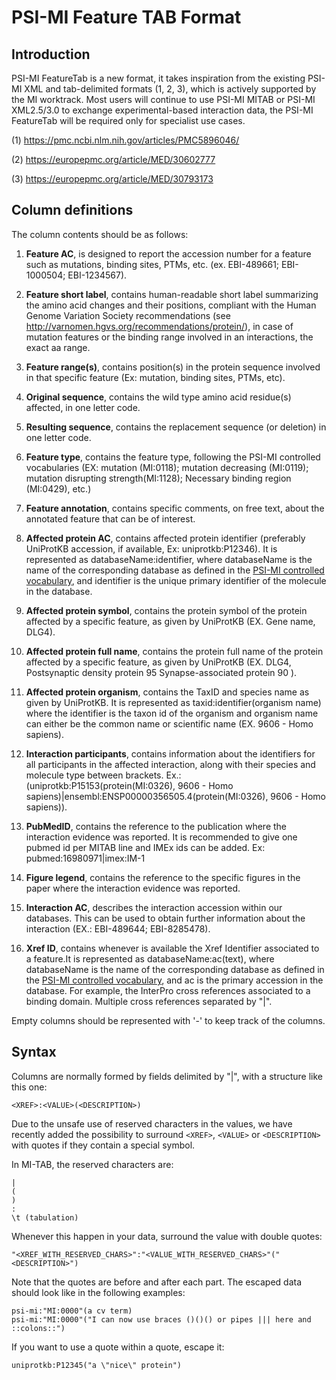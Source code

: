# PSI-MI Feature TAB Format #

## Introduction ##

PSI-MI FeatureTab is a new format, it takes inspiration from the existing PSI-MI XML and tab-delimited formats (1, 2, 3), which is actively supported by the MI worktrack. Most users will continue to use PSI-MI MITAB or PSI-MI XML2.5/3.0 to exchange experimental-based interaction data, the PSI-MI FeatureTab will be required only for specialist use cases.

(1) https://pmc.ncbi.nlm.nih.gov/articles/PMC5896046/

(2) https://europepmc.org/article/MED/30602777

(3) https://europepmc.org/article/MED/30793173


## Column definitions ##

The column contents should be as follows:

1. **Feature AC**, is designed to report the accession number for a feature such as mutations, binding sites, PTMs, etc. (ex. EBI-489661; EBI-1000504; EBI-1234567).

1. **Feature short label**, contains human-readable short label summarizing the amino acid changes and their positions, compliant with the Human Genome Variation Society recommendations (see http://varnomen.hgvs.org/recommendations/protein/), in case of mutation features or the binding range involved in an interactions, the exact aa range.

1. **Feature range(s)**, contains position(s) in the protein sequence involved in that specific feature (Ex: mutation, binding sites, PTMs, etc).

1. **Original sequence**, contains the wild type amino acid residue(s) affected, in one letter code.

1. **Resulting sequence**, contains the replacement sequence (or deletion) in one letter code.

1. **Feature type**, contains the feature type, following the PSI-MI controlled vocabularies (EX: mutation (MI:0118); mutation decreasing (MI:0119); mutation disrupting strength(MI:1128); Necessary binding region (MI:0429), etc.)

1. **Feature annotation**, contains specific comments, on free text, about the annotated feature that can be of interest.

1. **Affected protein AC**, contains affected protein identifier (preferably UniProtKB accession, if available, Ex: uniprotkb:P12346). It is represented as databaseName:identifier, where databaseName is the name of the corresponding database as defined in the [PSI-MI controlled vocabulary](https://www.ebi.ac.uk/ols4/ontologies/mi/classes/http%253A%252F%252Fpurl.obolibrary.org%252Fobo%252FMI_0444), and identifier is the unique primary identifier of the molecule in the database.

1. **Affected protein symbol**, contains the protein symbol  of the protein affected by a specific feature, as given by UniProtKB (EX. Gene name, DLG4).

1. **Affected protein full name**, contains the protein full name of the protein affected by a specific feature, as given by UniProtKB (EX. DLG4, Postsynaptic density protein 95 Synapse-associated protein 90 ).

1. **Affected protein organism**, contains the TaxID and species name as given by UniProtKB. It is represented as taxid:identifier(organism name) where the identifier is the taxon id of the organism and organism name can either be the common name or scientific name (EX. 9606 - Homo sapiens).

1. **Interaction participants**, contains information about the identifiers for all participants in the affected interaction, along with their species and molecule type between brackets. Ex.: (uniprotkb:P15153(protein(MI:0326), 9606 - Homo sapiens)|ensembl:ENSP00000356505.4(protein(MI:0326), 9606 - Homo sapiens)).

1. **PubMedID**, contains the reference to the publication where the interaction evidence was reported. It is recommended to give one pubmed id per MITAB line and IMEx ids can be added. Ex: pubmed:16980971|imex:IM-1

1. **Figure legend**, contains the reference to the specific figures in the paper where the interaction evidence was reported.

1. **Interaction AC**, describes the interaction accession within our databases. This can be used to obtain further information about the interaction (EX.: EBI-489644; EBI-8285478).

1. **Xref ID**, contains whenever is available the Xref Identifier associated to a feature.It is represented as databaseName:ac(text), where databaseName is the name of the corresponding database as defined in the [PSI-MI controlled vocabulary](https://www.ebi.ac.uk/ols4/ontologies/mi/classes/http%253A%252F%252Fpurl.obolibrary.org%252Fobo%252FMI_0444), and ac is the primary accession in the database. For example, the InterPro cross references associated to a binding domain. Multiple cross references separated by "|".

Empty columns should be represented with '-' to keep track of the columns.

## Syntax ##

Columns are normally formed by fields delimited by "|", with a structure like this one:

```
<XREF>:<VALUE>(<DESCRIPTION>)
```

Due to the unsafe use of reserved characters in the values, we have recently added the possibility to surround `<XREF>`, `<VALUE>` or `<DESCRIPTION>` with quotes if they contain a special symbol.

In MI-TAB, the reserved characters are:

```
|
(
)
:
\t (tabulation)
```

Whenever this happen in your data, surround the value with double quotes:

```
"<XREF_WITH_RESERVED_CHARS>":"<VALUE_WITH_RESERVED_CHARS>"("<DESCRIPTION>")
```

Note that the quotes are before and after each part. The escaped data should look like in the following examples:

```
psi-mi:"MI:0000"(a cv term)
psi-mi:"MI:0000"("I can now use braces ()()() or pipes ||| here and ::colons::")
```
If you want to use a quote within a quote, escape it:

```
uniprotkb:P12345("a \"nice\" protein")
```
